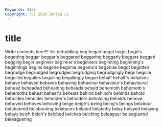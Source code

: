 ```yaml
---
Keywords: 8155
Copyright: (C) 2020 Junjie Li
---
```


# title

Write contents here!!!
les 
befuddling 
beg 
began 
begat 
beget
begets 
begetting 
beggar 
beggar's 
beggared 
beggaring 
beggarly 
beggars 
begged 
begging
begin 
beginner 
beginner's 
beginners 
beginning 
beginning's 
beginnings 
begins 
begone 
begonia
begonia's 
begonias 
begot 
begotten 
begrudge 
begrudged 
begrudges 
begrudging 
begrudgingly 
begs
beguile 
beguiled 
beguiles 
beguiling 
beguilingly 
begun 
behalf 
behalf's 
behalves 
behave
behaved 
behaves 
behaving 
behaviour 
behaviour's 
behavioural 
behead 
beheaded 
beheading 
beheads
beheld 
behemoth 
behemoth's 
behemoths 
behest 
behest's 
behests 
behind 
behind's 
behinds
behold 
beholden 
beholder 
beholder's 
beholders 
beholding 
beholds 
behove 
behoved 
behoves
behoving 
beige 
beige's 
being 
being's 
beings 
belabour 
belaboured 
belabouring 
belabours
belated 
belatedly 
belay 
belayed 
belaying 
belays 
belch 
belch's 
belched 
belches
belching 
beleaguer 
beleaguered 
beleaguering 
